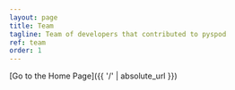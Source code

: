```yaml
---
layout: page
title: Team
tagline: Team of developers that contributed to pyspod
ref: team
order: 1
---
```


[Go to the Home Page]({{ '/' | absolute_url }})
